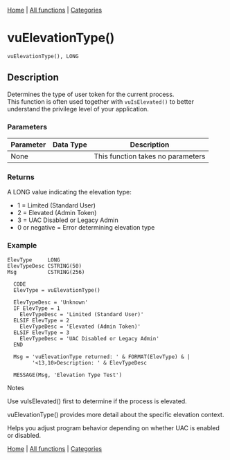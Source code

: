 [Home](../index.md) | [All functions](../all-functions.md) | [Categories](../categories/index.md)

# vuElevationType()

```Prototype
vuElevationType(), LONG
```


## Description
Determines the type of user token for the current process.  
This function is often used together with `vuIsElevated()` to better understand the privilege level of your application.

### Parameters

| Parameter | Data Type | Description |
|-----------|-----------|-------------|
| None      |          | This function takes no parameters |

### Returns
A LONG value indicating the elevation type:  
- 1 = Limited (Standard User)  
- 2 = Elevated (Admin Token)  
- 3 = UAC Disabled or Legacy Admin  
- 0 or negative = Error determining elevation type  

### Example

```Clarion
ElevType     LONG
ElevTypeDesc CSTRING(50)
Msg          CSTRING(256)

  CODE
  ElevType = vuElevationType()

  ElevTypeDesc = 'Unknown'
  IF ElevType = 1
    ElevTypeDesc = 'Limited (Standard User)'
  ELSIF ElevType = 2
    ElevTypeDesc = 'Elevated (Admin Token)'
  ELSIF ElevType = 3
    ElevTypeDesc = 'UAC Disabled or Legacy Admin'
  END

  Msg = 'vuElevationType returned: ' & FORMAT(ElevType) & |
        '<13,10>Description: ' & ElevTypeDesc

  MESSAGE(Msg, 'Elevation Type Test')

```
Notes

Use vuIsElevated() first to determine if the process is elevated.

vuElevationType() provides more detail about the specific elevation context.

Helps you adjust program behavior depending on whether UAC is enabled or disabled.

[Home](../index.md) | [All functions](../all-functions.md) | [Categories](../categories/index.md)
